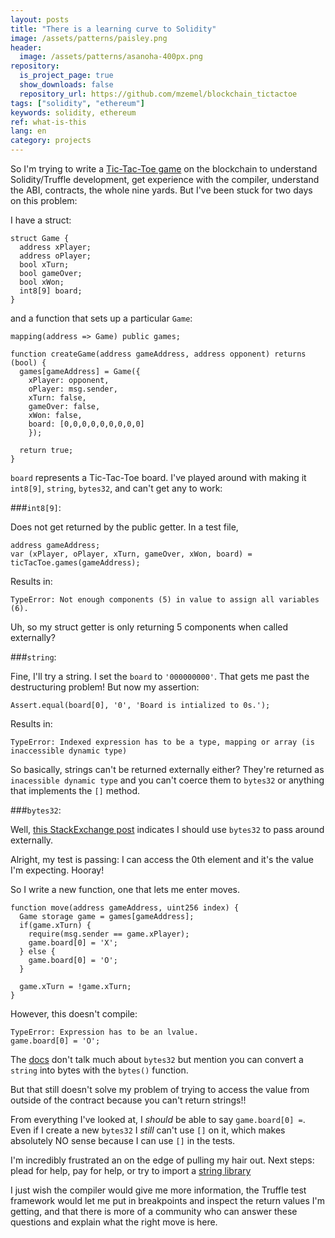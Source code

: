 ```yaml
---
layout: posts
title: "There is a learning curve to Solidity"
image: /assets/patterns/paisley.png
header:
  image: /assets/patterns/asanoha-400px.png
repository:
  is_project_page: true
  show_downloads: false
  repository_url: https://github.com/mzemel/blockchain_tictactoe
tags: ["solidity", "ethereum"]
keywords: solidity, ethereum
ref: what-is-this
lang: en
category: projects
---
```


So I'm trying to write a [Tic-Tac-Toe game](http://github.com/mzemel/blockchain_tictactoe) on the blockchain to understand Solidity/Truffle development, get experience with the compiler, understand the ABI, contracts, the whole nine yards.  But I've been stuck for two days on this problem:

I have a struct:

```
struct Game {
  address xPlayer;
  address oPlayer;
  bool xTurn;
  bool gameOver;
  bool xWon;
  int8[9] board;
}
```

and a function that sets up a particular `Game`:

```
mapping(address => Game) public games;

function createGame(address gameAddress, address opponent) returns (bool) {
  games[gameAddress] = Game({
    xPlayer: opponent,
    oPlayer: msg.sender,
    xTurn: false,
    gameOver: false,
    xWon: false,
    board: [0,0,0,0,0,0,0,0,0]
    });

  return true;
}
```

`board` represents a Tic-Tac-Toe board.  I've played around with making it `int8[9]`, `string`, `bytes32`, and can't get any to work:

###`int8[9]`:

Does not get returned by the public getter.  In a test file,

```
address gameAddress;
var (xPlayer, oPlayer, xTurn, gameOver, xWon, board) = ticTacToe.games(gameAddress);
```

Results in:

`TypeError: Not enough components (5) in value to assign all variables (6).`

Uh, so my struct getter is only returning 5 components when called externally?

###`string`:

Fine, I'll try a string.  I set the `board` to `'000000000'`.  That gets me past the destructuring problem!  But now my assertion:

`Assert.equal(board[0], '0', 'Board is intialized to 0s.');`

Results in:

`TypeError: Indexed expression has to be a type, mapping or array (is inaccessible dynamic type)`

So basically, strings can't be returned externally either?  They're returned as `inacessible dynamic type` and you can't coerce them to `bytes32` or anything that implements the `[]` method.

###`bytes32`:

Well, [this StackExchange post](https://ethereum.stackexchange.com/questions/12765/type-inaccessible-dynamic-type-is-not-implicitly-convertible-to-expected-type/12767) indicates I should use `bytes32` to pass around externally.

Alright, my test is passing: I can access the 0th element and it's the value I'm expecting.  Hooray!

So I write a new function, one that lets me enter moves.

```
function move(address gameAddress, uint256 index) {
  Game storage game = games[gameAddress];
  if(game.xTurn) {
    require(msg.sender == game.xPlayer);
    game.board[0] = 'X';
  } else {
    game.board[0] = 'O';
  }

  game.xTurn = !game.xTurn;
}
```

However, this doesn't compile:

```
TypeError: Expression has to be an lvalue.
game.board[0] = 'O';
```

The [docs](http://solidity.readthedocs.io/en/develop/types.html#arrays) don't talk much about `bytes32` but mention you can convert a `string` into bytes with the `bytes()` function.

But that still doesn't solve my problem of trying to access the value from outside of the contract because you can't return strings!!

From everything I've looked at, I _should_ be able to say `game.board[0] =`.  Even if I create a new `bytes32` I _still_ can't use `[]` on it, which makes absolutely NO sense because I can use `[]` in the tests.

I'm incredibly frustrated an on the edge of pulling my hair out.  Next steps: plead for help, pay for help, or try to import a [string library](https://github.com/Arachnid/solidity-stringutils)

I just wish the compiler would give me more information, the Truffle test framework would let me put in breakpoints and inspect the return values I'm getting, and that there is more of a community who can answer these questions and explain what the right move is here.
